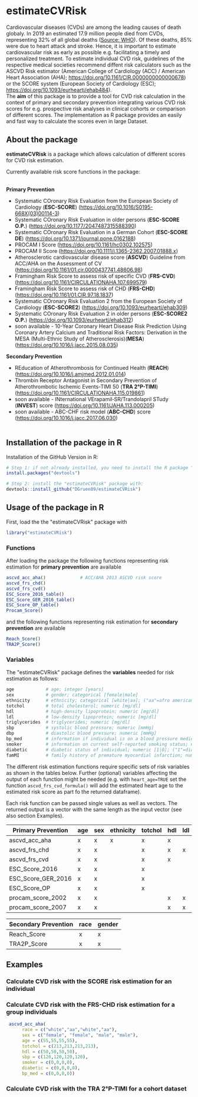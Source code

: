 # estimateCVRisk #

Cardiovascular diseases (CVDs) are among the leading causes of death globaly. In 2019 an estimated 17.9 million people died from CVDs, representing 32% of all global deaths ([Source: WHO](https://www.who.int/en/news-room/fact-sheets/detail/cardiovascular-diseases-(cvds))). Of these deaths, 85% were due to heart attack and stroke. Hence, it is important to estimate cardiovascular risk as early as possible e.g. facilitating a timely and personalized treatment. 
To estimate individual CVD risk, guidelines of the respective medical societies recommend diffent risk calculators such as the ASCVD Risk estimator (American College of Cardiology (ACC) / American Heart Association (AHA); https://doi.org/10.1161/CIR.0000000000000678) or the SCORE system (European Society of Cardiology (ESC); https://doi.org/10.1093/eurheartj/ehab484).<br/>
The **aim** of this package is to provide a tool for CVD risk calculation in the context of primary and secondary prevention integrating various CVD risk scores for e.g. prospective risk analyses in clinical cohorts or comparison of different scores. The implementation as R package provides an easily and fast way to calculate the scores even in large Dataset. 

## About the package ##

**estimateCVRisk** is a package which allows calculation of different scores for CVD risk estimation.<br/>

Currently available risk score functions in the package:<br/><br/>

**Primary Prevention**<br/>
- Systematic COronary Risk Evaluation from the European Society of Cardiology (**ESC-SCORE**) (https://doi.org/10.1016/S0195-668X(03)00114-3)<br/>
- Systematic COronary Risk Evaluation in older persons (**ESC-SCORE O.P.**) (https://doi.org/10.1177/2047487315588390)<br/>
- Systematic COronary Risk Evaluation in a German Cohort (**ESC-SCORE DE**) (https://doi.org/10.1371/journal.pone.0162188)<br/>
- PROCAM I Score (https://doi.org/10.1161/hc0302.102575)<br/> 
- PROCAM II Score (https://doi.org/10.1111/j.1365-2362.2007.01888.x)<br/>
- Atherosclerotic cardiovascular disease score (**ASCVD**) Guideline from ACC/AHA on the Assessment of CV (https://doi.org/10.1161/01.cir.0000437741.48606.98)<br/>
- Framingham Risk Score to assess risk of specific CVD (**FRS-CVD**) (https://doi.org/10.1161/CIRCULATIONAHA.107.699579)<br/>
- Framingham Risk Score to assess risk of CHD (**FRS-CHD**) (https://doi.org/10.1161/01.CIR.97.18.1837)<br/>
- Systematic COronary Risk Evaluation 2 from the European Society of Cardiology (**ESC-SCORE2**) (https://doi.org/10.1093/eurheartj/ehab309)<br/>
- Systematic COronary Risk Evaluation 2 in older persons (**ESC-SCORE2 O.P.**) (https://doi.org/10.1093/eurheartj/ehab312)<br/>
- soon available - 10-Year Coronary Heart Disease Risk Prediction Using Coronary Artery Calcium and Traditional Risk Factors: Derivation in the MESA (Multi-Ethnic Study of Atherosclerosis)(**MESA**) (https://doi.org/10.1016/j.jacc.2015.08.035)<br/>


**Secondary Prevention**<br/>
- REducation of Atherothrombosis for Continued Health (**REACH**) (https://doi.org/10.1016/j.amjmed.2012.01.014)<br/>
- Thrombin Receptor Antagonist in Secondary Prevention of Atherothrombotic Ischemic Events-TIMI 50 (**TRA 2°P-TIMI**) (https://doi.org/10.1161/CIRCULATIONAHA.115.019861)<br/>
- soon available - INternational VErapamil‐SR/Trandolapril STudy (**INVEST**) score (https://doi.org/10.1161/JAHA.113.000205)<br/>
- soon available - ABC-CHF risk model (**ABC-CHD**) score (https://doi.org/10.1016/j.jacc.2017.06.030)<br/><br/>


## Installation of the package in R ##

Installation of the GitHub Version in R:
```R
# Step 1: if not already installed, you need to install the R package "devtools":
install.packages("devtools")

# Step 2: install the "estimateCVRisk" package with:
devtools::install_github("DGruen89/estimateCVRisk")
```

## Usage of the package in R ##

First, load the the "estimateCVRisk" package with
```R
library("estimateCVRisk")
```

### Functions ###

After loading the package the following functions representing risk estimation for **primary prevention** are available

```R
ascvd_acc_aha()             # ACC/AHA 2013 ASCVD risk score
ascvd_frs_chd()             
ascvd_frs_cvd()
ESC_Score_2016_table()
ESC_Score_GER_2016_table()
ESC_Score_OP_table()
Procam_Score()
```

and the following functions representing risk estimation for **secondary prevention** are available
```R
Reach_Score()
TRA2P_Score()
```

### Variables ###

The "estimateCVRisk" package defines the **variables** needed for risk estimation as follows:

```R
age            # age; integer [years]
sex            # gender; categorical [female|male]
ethnicity      # ethnicity; categorical [white|aa]; ("aa"=afro american)
totchol        # total cholesterol; numeric [mg/dl]
hdl            # high-density lipoprotein; numeric [mg/dl]
ldl            # low-density lipoprotein; numeric [mg/dl]
triglycerides  # triglycerides; numeric [mg/dl]
sbp            # systolic blood pressure; numeric [mmHg]
dbp            # diastolic blood pressure; numeric [mmHg]
bp_med         # information if individual is on a blood pressure medication; numeric [1|0]; ("1"=yes;"0"=no)
smoker         # information on current self-reported smoking status; numeric [1|0]; ("1"=smoker;"0"=non-smoker)
diabetic       # diabetic status of individual; numeric [1|0]; ("1"=diabetic;"0"=non-diabetic)
famMI          # family history of premature myocardial infarction; numeric [1|0]; ("1"=yes;"0"=no)

```


The different risk estimation functions require specific sets of risk variables as shown in the tables below. Further (optional) variables affecting the output of each function might be needed (e.g. with ```heart_age=TRUE``` set the function ```ascvd_frs_cvd_formula()``` will add the estimated heart age to the estimated risk score as part fo the returned dataframe).

Each risk function can be passed single values as well as vectors. The returned output is a vector with the same length as the input vector (see also section Examples).


Primary Prevention  | age | sex | ethnicity | totchol | hdl | ldl | triglycerides | sbp | dbp | bp_med | smoker | diabetic | famMI |        
------------------- | --- |-----|-----------|---------|-----|-----|---------------|-----|-----|--------|--------|----------|-------|
ascvd_acc_aha       | x   | x   | x         | x       | x   |     |               | x   |     | x      | x      | x        |       |
ascvd_frs_chd       | x   | x   |           | x       | x   | x   |               | x   | x   |        | x      | x        |       |
ascvd_frs_cvd       | x   | x   |           | x       | x   |     |               | x   |     | x      | x      | x        |       |
ESC_Score_2016      | x   | x   |           | x       |     |     |               | x   |     |        | x      |          |       |
ESC_Score_GER_2016  | x   | x   |           | x       |     |     |               | x   |     |        | x      |          |       |
ESC_Score_OP        | x   | x   |           | x       |     |     |               | x   |     |        | x      |          |       |
procam_score_2002   | x   | x   |           |         | x   | x   | x             | x   |     |        | x      | x        |  x    |
procam_score_2007   | x   | x   |           |         | x   | x   | x             | x   |     |        | x      | x        |  x    |


Secondary Prevention | race | gender          
-------------------- | ---- |-------------
Reach_Score          | x    | x
TRA2P_Score          | x    | x




## Examples ##

### Calculate CVD risk with the SCORE risk estimation for an individual ###

### Calculate CVD risk with the FRS-CHD risk estimation for a group individuals ###

```R
 ascvd_acc_aha(
      race = c("white","aa","white","aa"),
      sex = c("female", "female", "male", "male"),
      age = c(55,55,55,55),
      totchol = c(213,213,213,213),
      hdl = c(50,50,50,50),
      sbp = c(120,120,120,120),
      smoker = c(0,0,0,0),
      diabetic = c(0,0,0,0),
      bp_med = c(0,0,0,0))
```

### Calculate CVD risk with the TRA 2°P-TIMI for a cohort dataset ###


